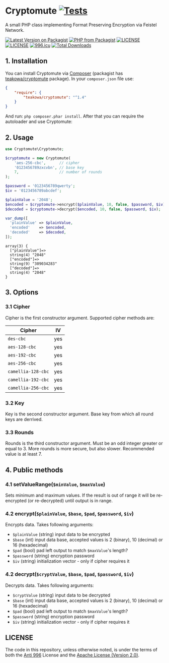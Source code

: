 # Cryptomute [![Tests](https://github.com/Teakowa/cryptomute/actions/workflows/tests.yml/badge.svg)](https://github.com/Teakowa/cryptomute/actions/workflows/tests.yml)

A small PHP class implementing Format Preserving Encryption via Feistel Network.

[![Latest Version on Packagist](https://img.shields.io/packagist/v/teakowa/cryptomute.svg?style=flat-square)](https://packagist.org/packages/teakowa/cryptomute)
[![PHP from Packagist](https://img.shields.io/packagist/php-v/teakowa/cryptomute?style=flat-square)](https://packagist.org/packages/teakowa/cryptomute)
[![LICENSE](https://img.shields.io/badge/License-Apache--2.0-green.svg?style=flat-square)](LICENSE)
[![LICENSE](https://img.shields.io/badge/License-Anti%20996-blue.svg?style=flat-square)](https://github.com/996icu/996.ICU/blob/master/LICENSE)
[![996.icu](https://img.shields.io/badge/Link-996.icu-red.svg?style=flat-square)](https://996.icu)
[![Total Downloads](https://img.shields.io/packagist/dt/teakowa/cryptomute.svg?style=flat-square)](https://packagist.org/packages/teakowa/cryptomute)

## 1. Installation

You can install Cryptomute via [Composer](http://getcomposer.org) (packagist has [teakowa/cryptomute](https://packagist.org/packages/teakowa/cryptomute) package). In your `composer.json` file use:

``` json
{
    "require": {
        "teakowa/cryptomute": "^1.4"
    }
}
```

And run: `php composer.phar install`. After that you can require the autoloader and use Cryptomute:

## 2. Usage

``` php
use Cryptomute\Cryptomute;

$cryptomute = new Cryptomute(
    'aes-256-cbc',      // cipher
    '0123456789zxcvbn', // base key
    7,                  // number of rounds
);

$password = '0123456789qwerty';
$iv = '0123456789abcdef';

$plainValue = '2048';
$encoded = $cryptomute->encrypt($plainValue, 10, false, $password, $iv);
$decoded = $cryptomute->decrypt($encoded, 10, false, $password, $iv);

var_dump([
  'plainValue' => $plainValue,
  'encoded'    => $encoded,
  'decoded'    => $decoded,
]);
```

```
array(3) {              
  ["plainValue"]=>       
  string(4) "2048"       
  ["encoded"]=>          
  string(9) "309034283"  
  ["decoded"]=>          
  string(4) "2048"       
}                        
```
	
## 3. Options

### 3.1 Cipher
 
Cipher is the first constructor argument. Supported cipher methods are:

Cipher             | IV
------------------ | ---
`des-cbc`          | yes
`aes-128-cbc`      | yes
`aes-192-cbc`      | yes
`aes-256-cbc`      | yes
`camellia-128-cbc` | yes
`camellia-192-cbc` | yes
`camellia-256-cbc` | yes

### 3.2 Key

Key is the second constructor argument. Base key from which all round keys are derrived.

### 3.3 Rounds

Rounds is the third constructor argument. Must be an odd integer greater or equal to 3. More rounds is more secure,
but also slower. Recommended value is at least 7.

## 4. Public methods

### 4.1 setValueRange(`$minValue`, `$maxValue`)

Sets minimum and maximum values. If the result is out of range it will be re-encrypted (or re-decrypted) until output
is in range.

### 4.2 encrypt(`$plainValue`, `$base`, `$pad`, `$password`, `$iv`)
 
Encrypts data. Takes following arguments:

* `$plainValue` (string) input data to be encrypted
* `$base` (int) input data base, accepted values is 2 (binary), 10 (decimal) or 16 (hexadecimal)
* `$pad` (bool) pad left output to match `$maxValue`'s length?
* `$password` (string) encryption password
* `$iv` (string) initialization vector - only if cipher requires it


### 4.2 decrypt(`$cryptValue`, `$base`, `$pad`, `$password`, `$iv`)
 
Decrypts data. Takes following arguments:

* `$cryptValue` (string) input data to be decrypted
* `$base` (int) input data base, accepted values is 2 (binary), 10 (decimal) or 16 (hexadecimal)
* `$pad` (bool) pad left output to match `$maxValue`'s length?
* `$password` (string) encryption password
* `$iv` (string) initialization vector - only if cipher requires it

## LICENSE

The code in this repository, unless otherwise noted, is under the terms of both the [Anti 996](https://github.com/996icu/996.ICU/blob/master/LICENSE) License and the [Apache License (Version 2.0)]().
